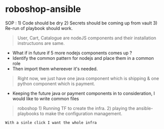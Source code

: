 # roboshop-ansible


SOP :
    1) Code should be dry 
    2) Secrets should be coming up from vault 
    3) Re-run of playbook should work.

> User, Cart, Catalogue are nodeJS components and their installation instructuons are same.     
  * What if in future if 5 more nodejs components comes up ? 
  * Identify the common pattern for nodejs and place them in a common role
  * Then import them whereever it's needed.
  
> Right now, we just have one java component which is shipping & one python component which is payment.
  * Keeping the future java or payment components in to consideration, I would like to write common files


> roboshop
    1) Running TF to create the infra.
    2) playing the ansible-playbooks to make the configuration management. 

    With a sinle click I want the whole infra